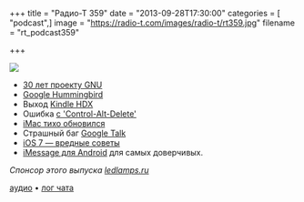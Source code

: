+++
title = "Радио-Т 359"
date = "2013-09-28T17:30:00"
categories = [ "podcast",]
image = "https://radio-t.com/images/radio-t/rt359.jpg"
filename = "rt_podcast359"

+++

![](https://radio-t.com/images/radio-t/rt359.jpg)

* [30 лет проекту GNU](http://habrahabr.ru/post/195478/)
* [Google Hummingbird](http://www.theguardian.com/technology/2013/sep/27/google-biggest-algorithm-change-hummingbird)
* Выход [Kindle HDX](http://techcrunch.com/2013/09/24/amazon-announces-the-kindle-hdx-7-and-8-9-inch-tablets-with-high-res-screens-2ghz-processors/)
* Ошибка [с 'Control-Alt-Delete'](http://www.huffingtonpost.com/2013/09/26/bill-gates-control-alt-delete_n_3995179.html)
* [iMac тихо обновился](http://techcrunch.com/2013/09/24/apple-new-imacs/)
* Страшный баг [Google Talk](http://habrahabr.ru/company/apps4all/blog/195362/)
* [iOS 7 — вредные советы](http://www.telegraph.co.uk/technology/apple/10330414/iOS-7-users-destroy-iPhones-after-fake-waterproof-advert.html)
* [iMessage для Android](http://gigaom.com/2013/09/24/you-probably-shouldnt-download-that-imessage-for-android-app/) для самых доверчивых.

_Спонсор этого выпуска [ledlamps.ru](http://ledlamps.ru)_

[аудио](http://cdn.radio-t.com/rt_podcast359.mp3) • [лог чата](http://chat.radio-t.com/logs/radio-t-359.html)
<audio src="http://cdn.radio-t.com/rt_podcast359.mp3" preload="none"></audio>
